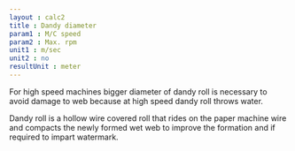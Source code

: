 ```yaml
---
layout : calc2
title : Dandy diameter
param1 : M/C speed
param2 : Max. rpm
unit1 : m/sec
unit2 : no
resultUnit : meter
---
```


For high speed machines bigger diameter of dandy roll is necessary to avoid damage to web because at high speed dandy roll throws water.

Dandy roll is a hollow wire covered roll that rides on the paper machine wire and compacts the newly formed wet web to improve the
formation and if required to impart watermark.

<script>  
    const inputs = document.querySelectorAll('.outlined-field input:not([readonly])');    
    inputs.forEach(input => {
      // Check on input
      input.addEventListener('input', () => {
        if (input.value) {
          input.closest('.outlined-field').classList.add('has-content');
        } else {
          input.closest('.outlined-field').classList.remove('has-content');
        }        
        // Auto-calculate on every input change
        calculate();
      });      
      // Check on page load
      if (input.value) {
        input.closest('.outlined-field').classList.add('has-content');
      }
    });

    // Calculate function 
    function calculate() {
      const speed = parseFloat(document.getElementById('param1').value) || 0;
      const rpm = parseFloat(document.getElementById('param2').value) || 0;      
     
      const result = (speed / (3.14 * rpm))
      
      document.getElementById('result').value = result.toFixed(2);
    }
</script>
